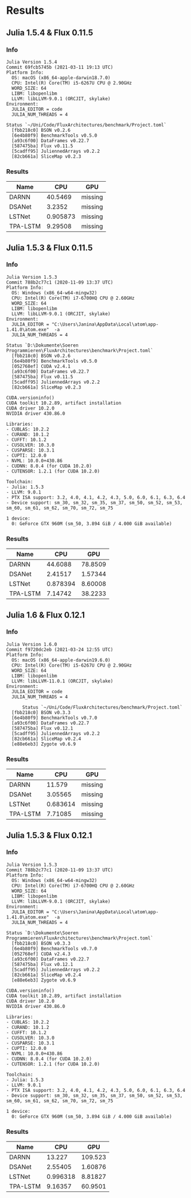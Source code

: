 # Results

## Julia 1.5.4 & Flux 0.11.5

### Info

```julia-repl
Julia Version 1.5.4
Commit 69fcb5745b (2021-03-11 19:13 UTC)
Platform Info:
  OS: macOS (x86_64-apple-darwin18.7.0)
  CPU: Intel(R) Core(TM) i5-6267U CPU @ 2.90GHz
  WORD_SIZE: 64
  LIBM: libopenlibm
  LLVM: libLLVM-9.0.1 (ORCJIT, skylake)
Environment:
  JULIA_EDITOR = code
  JULIA_NUM_THREADS = 4
```

```julia-repl
Status `~/Uni/Code/FluxArchitectures/benchmark/Project.toml`
  [fbb218c0] BSON v0.2.6
  [6e4b80f9] BenchmarkTools v0.5.0
  [a93c6f00] DataFrames v0.22.7
  [587475ba] Flux v0.11.5
  [5cadff95] JuliennedArrays v0.2.2
  [82cb661a] SliceMap v0.2.3
```

### Results

| Name     |  CPU        |   GPU     |   
|----------|-------------|-----------|
| DARNN    |     40.5469  |  missing |
| DSANet   |      3.2352  |  missing |
| LSTNet   |    0.905873  |  missing |
| TPA-LSTM |     9.29508  |  missing |


## Julia 1.5.3 & Flux 0.11.5

### Info

```julia-repl
Julia Version 1.5.3
Commit 788b2c77c1 (2020-11-09 13:37 UTC)
Platform Info:
  OS: Windows (x86_64-w64-mingw32)
  CPU: Intel(R) Core(TM) i7-6700HQ CPU @ 2.60GHz
  WORD_SIZE: 64
  LIBM: libopenlibm
  LLVM: libLLVM-9.0.1 (ORCJIT, skylake)
Environment:
  JULIA_EDITOR = "C:\Users\Janina\AppData\Local\atom\app-1.41.0\atom.exe"  -a
  JULIA_NUM_THREADS = 4
```

```julia-repl
Status `D:\Dokumente\Soeren Programmieren\FluxArchitectures\benchmark\Project.toml`
  [fbb218c0] BSON v0.2.6
  [6e4b80f9] BenchmarkTools v0.5.0
  [052768ef] CUDA v2.4.1
  [a93c6f00] DataFrames v0.22.7
  [587475ba] Flux v0.11.5
  [5cadff95] JuliennedArrays v0.2.2
  [82cb661a] SliceMap v0.2.3
```

```julia-repl
CUDA.versioninfo()
CUDA toolkit 10.2.89, artifact installation
CUDA driver 10.2.0
NVIDIA driver 430.86.0

Libraries:
- CUBLAS: 10.2.2
- CURAND: 10.1.2
- CUFFT: 10.1.2
- CUSOLVER: 10.3.0
- CUSPARSE: 10.3.1
- CUPTI: 12.0.0
- NVML: 10.0.0+430.86
- CUDNN: 8.0.4 (for CUDA 10.2.0)
- CUTENSOR: 1.2.1 (for CUDA 10.2.0)

Toolchain:
- Julia: 1.5.3
- LLVM: 9.0.1
- PTX ISA support: 3.2, 4.0, 4.1, 4.2, 4.3, 5.0, 6.0, 6.1, 6.3, 6.4
- Device support: sm_30, sm_32, sm_35, sm_37, sm_50, sm_52, sm_53, sm_60, sm_61, sm_62, sm_70, sm_72, sm_75

1 device:
  0: GeForce GTX 960M (sm_50, 3.894 GiB / 4.000 GiB available)
```

### Results

| Name     |  CPU        |   GPU     |   
|----------|-------------|-----------|
| DARNN    |    44.6088  |  78.8509  |
| DSANet   |    2.41517  |  1.57344  |
| LSTNet   |   0.878394  |  8.60008  |
| TPA-LSTM |    7.14742  |  38.2233  |


## Julia 1.6 & Flux 0.12.1

### Info

```julia-repl
Julia Version 1.6.0
Commit f9720dc2eb (2021-03-24 12:55 UTC)
Platform Info:
  OS: macOS (x86_64-apple-darwin19.6.0)
  CPU: Intel(R) Core(TM) i5-6267U CPU @ 2.90GHz
  WORD_SIZE: 64
  LIBM: libopenlibm
  LLVM: libLLVM-11.0.1 (ORCJIT, skylake)
Environment:
  JULIA_EDITOR = code
  JULIA_NUM_THREADS = 4
```

```julia-repl
      Status `~/Uni/Code/FluxArchitectures/benchmark/Project.toml`
  [fbb218c0] BSON v0.3.3
  [6e4b80f9] BenchmarkTools v0.7.0
  [a93c6f00] DataFrames v0.22.7
  [587475ba] Flux v0.12.1
  [5cadff95] JuliennedArrays v0.2.2
  [82cb661a] SliceMap v0.2.4
  [e88e6eb3] Zygote v0.6.9
```

### Results

| Name     |  CPU        |  GPU     |   
|----------|-------------|----------|
| DARNN    |     11.579  |  missing |
| DSANet   |    3.05565  |  missing |
| LSTNet   |   0.683614  |  missing |
| TPA-LSTM |    7.71085  |  missing |


## Julia 1.5.3 & Flux 0.12.1

### Info

```julia-repl
Julia Version 1.5.3
Commit 788b2c77c1 (2020-11-09 13:37 UTC)
Platform Info:
  OS: Windows (x86_64-w64-mingw32)
  CPU: Intel(R) Core(TM) i7-6700HQ CPU @ 2.60GHz
  WORD_SIZE: 64
  LIBM: libopenlibm
  LLVM: libLLVM-9.0.1 (ORCJIT, skylake)
Environment:
  JULIA_EDITOR = "C:\Users\Janina\AppData\Local\atom\app-1.41.0\atom.exe"  -a
  JULIA_NUM_THREADS = 4
```

```julia-repl
Status `D:\Dokumente\Soeren Programmieren\FluxArchitectures\benchmark\Project.toml`
  [fbb218c0] BSON v0.3.3
  [6e4b80f9] BenchmarkTools v0.7.0
  [052768ef] CUDA v2.4.3
  [a93c6f00] DataFrames v0.22.7
  [587475ba] Flux v0.12.1
  [5cadff95] JuliennedArrays v0.2.2
  [82cb661a] SliceMap v0.2.4
  [e88e6eb3] Zygote v0.6.9
```

```julia-repl
CUDA.versioninfo()
CUDA toolkit 10.2.89, artifact installation
CUDA driver 10.2.0
NVIDIA driver 430.86.0

Libraries:
- CUBLAS: 10.2.2
- CURAND: 10.1.2
- CUFFT: 10.1.2
- CUSOLVER: 10.3.0
- CUSPARSE: 10.3.1
- CUPTI: 12.0.0
- NVML: 10.0.0+430.86
- CUDNN: 8.0.4 (for CUDA 10.2.0)
- CUTENSOR: 1.2.1 (for CUDA 10.2.0)

Toolchain:
- Julia: 1.5.3
- LLVM: 9.0.1
- PTX ISA support: 3.2, 4.0, 4.1, 4.2, 4.3, 5.0, 6.0, 6.1, 6.3, 6.4
- Device support: sm_30, sm_32, sm_35, sm_37, sm_50, sm_52, sm_53, sm_60, sm_61, sm_62, sm_70, sm_72, sm_75

1 device:
  0: GeForce GTX 960M (sm_50, 3.894 GiB / 4.000 GiB available)
```

### Results

| Name     |  CPU        |   GPU     |   
|----------|-------------|-----------|
| DARNN    |    13.227   |  109.523  |
| DSANet   |    2.55405  |  1.60876  |
| LSTNet   |   0.996318  |  8.81827  |
| TPA-LSTM |    9.16357  |  60.9501  |
